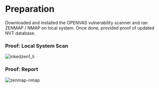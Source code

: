 # Preparation
Downloaded and installed the OPENVAS vulnerability scanner and ran ZENMAP / NMAP on local system. Once done, provided proof of updated NVT database. 

### Proof: Local System Scan
![inkedzen1_li](https://user-images.githubusercontent.com/26984030/27211978-c436ba62-5211-11e7-9f42-8dc54b29a2b6.jpg)

### Proof: Report
![zenmap-nmap](https://user-images.githubusercontent.com/26984030/27212010-f7a96c78-5211-11e7-83ff-f5a2605a4181.PNG)
